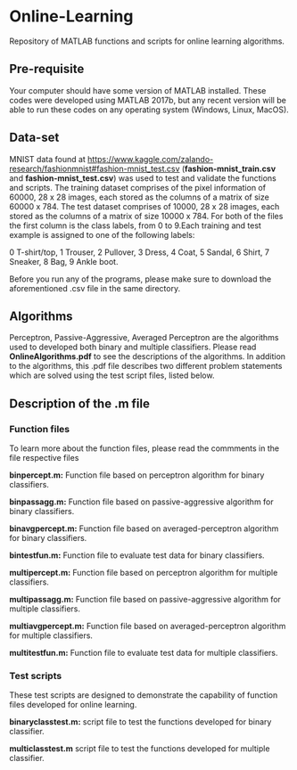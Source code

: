 # Online-Learning
Repository of MATLAB functions and scripts for online learning algorithms.
 
## Pre-requisite
Your computer should have some version of MATLAB installed. These codes were developed using MATLAB 2017b, but any recent version will be able to run these codes on any operating system (Windows, Linux, MacOS).

## Data-set
MNIST data found at https://www.kaggle.com/zalando-research/fashionmnist#fashion-mnist_test.csv (**fashion-mnist_train.csv** and **fashion-mnist_test.csv**) was used to test and validate the functions and scripts. The training dataset comprises of the pixel information of 60000, 28 x 28 images, each stored as the columns of a matrix of size 60000 x 784. The test dataset comprises of 10000, 28 x 28 images, each stored as the columns of a matrix of size 10000 x 784. For both of the files the first column is the class labels, from 0 to 9.Each training and test example is assigned to one of the following labels:

0 T-shirt/top, 1 Trouser, 2 Pullover, 3 Dress, 4 Coat, 5 Sandal, 6 Shirt, 7 Sneaker, 8 Bag, 9 Ankle boot.

Before you run any of the programs, please make sure to download the aforementioned .csv file in the same directory.

## Algorithms
Perceptron, Passive-Aggressive, Averaged Perceptron are the algorithms used to developed both binary and multiple classifiers. Please read **OnlineAlgorithms.pdf** to see the descriptions of the algorithms. In addition to the algorithms, this .pdf file describes two different problem statements which are solved using the test script files, listed below.

## Description of the .m file

### Function files
To learn more about the function files, please read the commments in the file respective files

**binpercept.m:** Function file based on perceptron algorithm for binary classifiers.

**binpassagg.m:** Function file based on passive-aggressive algorithm for binary classifiers.

**binavgpercept.m:** Function file based on averaged-perceptron algorithm for binary classifiers.

**bintestfun.m:** Function file to evaluate test data for binary classifiers.

**multipercept.m:** Function file based on perceptron algorithm for multiple classifiers.

**multipassagg.m:** Function file based on passive-aggressive algorithm for multiple classifiers.



**multiavgpercept.m:** Function file based on averaged-perceptron algorithm for multiple classifiers.

**multitestfun.m:** Function file to evaluate test data for multiple classifiers.

### Test scripts
These test scripts are designed to demonstrate the capability of function files developed for online learning.

**binaryclasstest.m:** script file to test the functions developed for binary classifier.

**multiclasstest.m** script file to test the functions developed for multiple classifier.
